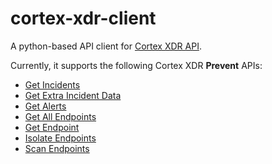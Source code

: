 # cortex-xdr-client

A python-based API client for [Cortex XDR API](https://docs.paloaltonetworks.com/cortex/cortex-xdr/cortex-xdr-api).

Currently, it supports the following Cortex XDR **Prevent** APIs:
- [Get Incidents](https://docs.paloaltonetworks.com/cortex/cortex-xdr/cortex-xdr-api/cortex-xdr-apis/incident-management/get-incidents.html)
- [Get Extra Incident Data](https://docs.paloaltonetworks.com/cortex/cortex-xdr/cortex-xdr-api/cortex-xdr-apis/incident-management/get-extra-incident-data.html)
- [Get Alerts](https://docs.paloaltonetworks.com/cortex/cortex-xdr/cortex-xdr-api/cortex-xdr-apis/incident-management/get-alerts.html)
- [Get All Endpoints](https://docs.paloaltonetworks.com/cortex/cortex-xdr/cortex-xdr-api/cortex-xdr-apis/endpoint-management/get-all-endpoints.html)
- [Get Endpoint](https://docs.paloaltonetworks.com/cortex/cortex-xdr/cortex-xdr-api/cortex-xdr-apis/endpoint-management/get-endpoints.html)
- [Isolate Endpoints](https://docs.paloaltonetworks.com/cortex/cortex-xdr/cortex-xdr-api/cortex-xdr-apis/response-actions/isolate-endpoints.html)
- [Scan Endpoints](https://docs.paloaltonetworks.com/cortex/cortex-xdr/cortex-xdr-api/cortex-xdr-apis/response-actions/scan-endpoints.html)

